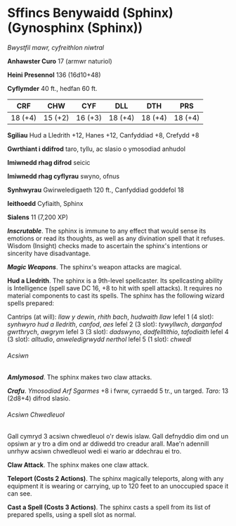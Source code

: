 # Sffincs Benywaidd (Sphinx) (Gynosphinx (Sphinx))

*Bwystfil mawr, cyfreithlon niwtral*

**Anhawster Curo** 17 (armwr naturiol)

**Heini Presennol** 136 (16d10+48)

**Cyflymder** 40 ft., hedfan 60 ft.

| CRF     | CHW     | CYF     | DLL     | DTH     | PRS     |
|---------|---------|---------|---------|---------|---------|
| 18 (+4) | 15 (+2) | 16 (+3) | 18 (+4) | 18 (+4) | 18 (+4) |

**Sgiliau** Hud a Lledrith +12, Hanes +12, Canfyddiad +8, Crefydd +8

**Gwrthiant i ddifrod** taro, tyllu, ac slasio o ymosodiad anhudol

**Imiwnedd rhag difrod** seicic

**Imiwnedd rhag cyflyrau** swyno, ofnus

**Synhwyrau** Gwirweledigaeth 120 ft., Canfyddiad goddefol 18

**Ieithoedd** Cyfiaith, Sphinx

**Sialens** 11 (7,200 XP)

***Inscrutable***. The sphinx is immune to any effect that would sense its emotions or read its thoughts, as well as any divination spell that it refuses. Wisdom (Insight) checks made to ascertain the sphinx's intentions or sincerity have disadvantage.

***Magic Weapons***. The sphinx's weapon attacks are magical.

**Hud a Lledrith**. The sphinx is a 9th-level spellcaster. Its spellcasting ability is Intelligence (spell save DC 16, +8 to hit with spell attacks). It requires no material components to cast its spells. The sphinx has the following wizard spells prepared:

Cantrips (at will): *llaw y dewin*, *rhith bach*, *hudwaith llaw*
lefel 1 (4 slot): *synhwyro hud a lledrith*, *canfod*, *aes*
lefel 2 (3 slot): *tywyllwch*, *darganfod gwrthrych*, *awgrym*
lefel 3 (3 slot): *dadswyno*, *dadfelltithio*, *tafodiaith*
lefel 4 (3 slot): *alltudio*, *anweledigrwydd nerthol*
lefel 5 (1 slot): *chwedl*

###### Acsiwn

***Amlymosod***. The sphinx makes two claw attacks.

***Crafu***. *Ymosodiad Arf Sgarmes* +8 i fwrw, cyrraedd 5 tr., un targed. *Taro:* 13 (2d8+4) difrod slasio.

###### Acsiwn Chwedleuol

Gall cymryd 3 acsiwn chwedleuol o'r dewis islaw. Gall defnyddio dim ond un opsiwn ar y tro a dim ond ar ddiwedd tro creadur arall. Mae'n adennill unrhyw acsiwn chwedleuol wedi ei wario ar ddechrau ei tro.

**Claw Attack**. The sphinx makes one claw attack.

**Teleport (Costs 2 Actions)**. The sphinx magically teleports, along with any equipment it is wearing or carrying, up to 120 feet to an unoccupied space it can see.

**Cast a Spell (Costs 3 Actions)**. The sphinx casts a spell from its list of prepared spells, using a spell slot as normal.